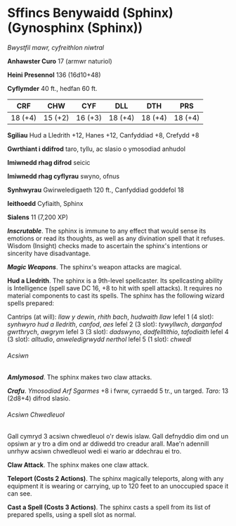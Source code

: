 # Sffincs Benywaidd (Sphinx) (Gynosphinx (Sphinx))

*Bwystfil mawr, cyfreithlon niwtral*

**Anhawster Curo** 17 (armwr naturiol)

**Heini Presennol** 136 (16d10+48)

**Cyflymder** 40 ft., hedfan 60 ft.

| CRF     | CHW     | CYF     | DLL     | DTH     | PRS     |
|---------|---------|---------|---------|---------|---------|
| 18 (+4) | 15 (+2) | 16 (+3) | 18 (+4) | 18 (+4) | 18 (+4) |

**Sgiliau** Hud a Lledrith +12, Hanes +12, Canfyddiad +8, Crefydd +8

**Gwrthiant i ddifrod** taro, tyllu, ac slasio o ymosodiad anhudol

**Imiwnedd rhag difrod** seicic

**Imiwnedd rhag cyflyrau** swyno, ofnus

**Synhwyrau** Gwirweledigaeth 120 ft., Canfyddiad goddefol 18

**Ieithoedd** Cyfiaith, Sphinx

**Sialens** 11 (7,200 XP)

***Inscrutable***. The sphinx is immune to any effect that would sense its emotions or read its thoughts, as well as any divination spell that it refuses. Wisdom (Insight) checks made to ascertain the sphinx's intentions or sincerity have disadvantage.

***Magic Weapons***. The sphinx's weapon attacks are magical.

**Hud a Lledrith**. The sphinx is a 9th-level spellcaster. Its spellcasting ability is Intelligence (spell save DC 16, +8 to hit with spell attacks). It requires no material components to cast its spells. The sphinx has the following wizard spells prepared:

Cantrips (at will): *llaw y dewin*, *rhith bach*, *hudwaith llaw*
lefel 1 (4 slot): *synhwyro hud a lledrith*, *canfod*, *aes*
lefel 2 (3 slot): *tywyllwch*, *darganfod gwrthrych*, *awgrym*
lefel 3 (3 slot): *dadswyno*, *dadfelltithio*, *tafodiaith*
lefel 4 (3 slot): *alltudio*, *anweledigrwydd nerthol*
lefel 5 (1 slot): *chwedl*

###### Acsiwn

***Amlymosod***. The sphinx makes two claw attacks.

***Crafu***. *Ymosodiad Arf Sgarmes* +8 i fwrw, cyrraedd 5 tr., un targed. *Taro:* 13 (2d8+4) difrod slasio.

###### Acsiwn Chwedleuol

Gall cymryd 3 acsiwn chwedleuol o'r dewis islaw. Gall defnyddio dim ond un opsiwn ar y tro a dim ond ar ddiwedd tro creadur arall. Mae'n adennill unrhyw acsiwn chwedleuol wedi ei wario ar ddechrau ei tro.

**Claw Attack**. The sphinx makes one claw attack.

**Teleport (Costs 2 Actions)**. The sphinx magically teleports, along with any equipment it is wearing or carrying, up to 120 feet to an unoccupied space it can see.

**Cast a Spell (Costs 3 Actions)**. The sphinx casts a spell from its list of prepared spells, using a spell slot as normal.